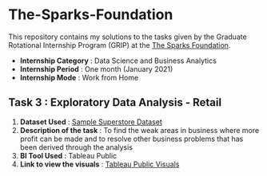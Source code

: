# The-Sparks-Foundation 
This repository contains my solutions to the tasks given by the Graduate Rotational Internship Program (GRIP) at the [The Sparks Foundation](https://www.thesparksfoundationsingapore.org/).
* **Internship Category** : Data Science and Business Analytics
* **Internship Period** : One month (January 2021)
* **Internship Mode** : Work from Home

## Task 3 : Exploratory Data Analysis - Retail
1. **Dataset Used** : [Sample Superstore Dataset](https://drive.google.com/file/d/1lV7is1B566UQPYzzY8R2ZmOritTW299S/view)
2. **Description of the task** : To find the weak areas in business where more profit can be made and to resolve other business problems that has been derived through the analysis
3. **BI Tool Used** : Tableau Public
4. **Link to view the visuals** : [Tableau Public Visuals](https://public.tableau.com/shared/TS3H8XF5X?:display_count=y&:origin=viz_share_link)
